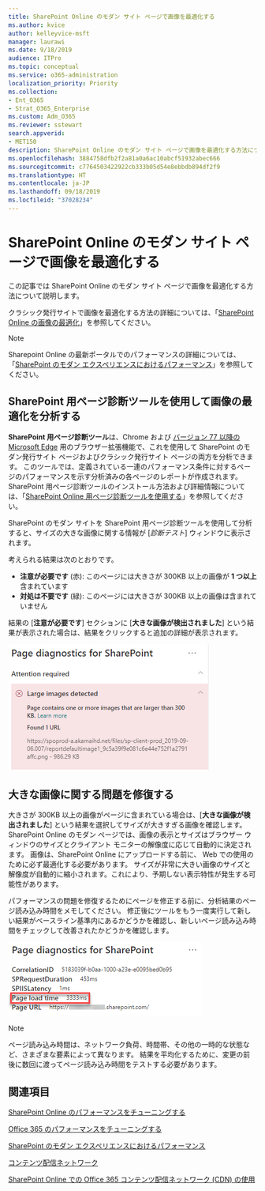 ```yaml
---
title: SharePoint Online のモダン サイト ページで画像を最適化する
ms.author: kvice
author: kelleyvice-msft
manager: laurawi
ms.date: 9/18/2019
audience: ITPro
ms.topic: conceptual
ms.service: o365-administration
localization_priority: Priority
ms.collection:
- Ent_O365
- Strat_O365_Enterprise
ms.custom: Adm_O365
ms.reviewer: sstewart
search.appverid:
- MET150
description: SharePoint Online のモダン サイト ページで画像を最適化する方法について説明します。
ms.openlocfilehash: 3884758dfb2f2a81a0a6ac10abcf51932abec666
ms.sourcegitcommit: c7764503422922cb333b05d54e8ebbdb894df2f9
ms.translationtype: HT
ms.contentlocale: ja-JP
ms.lasthandoff: 09/18/2019
ms.locfileid: "37028234"
---
```

# <a name="optimize-images-in-sharepoint-online-modern-site-pages"></a>SharePoint Online のモダン サイト ページで画像を最適化する

この記事では SharePoint Online のモダン サイト ページで画像を最適化する方法について説明します。

クラシック発行サイトで画像を最適化する方法の詳細については、「[SharePoint Online の画像の最適化](image-optimization-for-sharepoint-online.md)」を参照してください。

>[!NOTE]
>Sharepoint Online の最新ポータルでのパフォーマンスの詳細については、「[SharePoint のモダン エクスペリエンスにおけるパフォーマンス](https://docs.microsoft.com/ja-JP/sharepoint/modern-experience-performance)」を参照してください。

## <a name="use-the-page-diagnostics-for-sharepoint-tool-to-analyze-image-optimization"></a>SharePoint 用ページ診断ツールを使用して画像の最適化を分析する

**SharePoint 用ページ診断ツール**は、Chrome および [バージョン 77 以降の Microsoft Edge](https://www.microsoftedgeinsider.com/en-us/download?form=MI13E8&OCID=MI13E8) 用のブラウザー拡張機能で、これを使用して SharePoint のモダン発行サイト ページおよびクラシック発行サイト ページの両方を分析できます。 このツールでは、定義されている一連のパフォーマンス条件に対するページのパフォーマンスを示す分析済みの各ページのレポートが作成されます。 SharePoint 用ページ診断ツールのインストール方法および詳細情報については、「[SharePoint Online 用ページ診断ツールを使用する](page-diagnostics-for-spo.md)」を参照してください。

SharePoint のモダン サイトを SharePoint 用ページ診断ツールを使用して分析すると、サイズの大きな画像に関する情報が [_診断テスト_] ウィンドウに表示されます。

考えられる結果は次のとおりです。

- **注意が必要です** (赤): このページには大きさが 300KB 以上の画像が **1 つ以上**含まれています
- **対処は不要です** (緑): このページには大きさが 300KB 以上の画像は含まれていません

結果の [**注意が必要です**] セクションに [**大きな画像が検出されました**] という結果が表示された場合は、結果をクリックすると追加の詳細が表示されます。

![ページ診断ツールの結果](media/modern-portal-optimization/pagediag-large-images.png)

## <a name="remediate-large-image-issues"></a>大きな画像に関する問題を修復する

大きさが 300KB 以上の画像がページに含まれている場合は、[**大きな画像が検出されました**] という結果を選択してサイズが大きすぎる画像を確認します。 SharePoint Online のモダン ページでは、画像の表示とサイズはブラウザー ウィンドウのサイズとクライアント モニターの解像度に応じて自動的に決定されます。 画像は、SharePoint Online にアップロードする前に、 Web での使用のために必ず最適化する必要があります。 サイズが非常に大きい画像のサイズと解像度が自動的に縮小されます。これにより、予期しない表示特性が発生する可能性があります。

パフォーマンスの問題を修復するためにページを修正する前に、分析結果のページ読み込み時間をメモしてください。 修正後にツールをもう一度実行して新しい結果がベースライン基準内にあるかどうかを確認し、新しいページ読み込み時間をチェックして改善されたかどうかを確認します。

![ページ読み込み時間の結果](media/modern-portal-optimization/pagediag-page-load-time.png)

>[!NOTE]
>ページ読み込み時間は、ネットワーク負荷、時間帯、その他の一時的な状態など、さまざまな要素によって異なります。 結果を平均化するために、変更の前後に数回に渡ってページ読み込み時間をテストする必要があります。

## <a name="related-topics"></a>関連項目

[SharePoint Online のパフォーマンスをチューニングする](tune-sharepoint-online-performance.md)

[Office 365 のパフォーマンスをチューニングする](tune-office-365-performance.md)

[SharePoint のモダン エクスペリエンスにおけるパフォーマンス](https://docs.microsoft.com/ja-JP/sharepoint/modern-experience-performance.md)

[コンテンツ配信ネットワーク](content-delivery-networks.md)

[SharePoint Online での Office 365 コンテンツ配信ネットワーク (CDN) の使用](use-office-365-cdn-with-spo.md)

